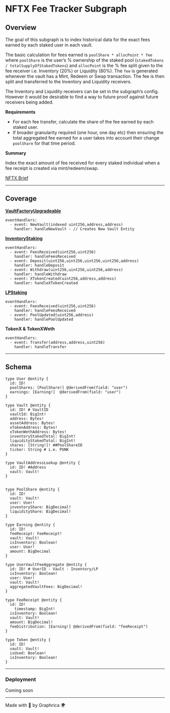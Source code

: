 # NFTX Fee Tracker Subgraph


## Overview

The goal of this subgraph is to index historical data for the exact fees earned by each staked user in each vault.

The basic calculation for fees earned is `poolShare * allocPoint * fee` where `poolShare` is the user’s % ownership of the staked pool (`stakedTokens / totalSupplyOfStakedTokens`) and `allocPoint` is the % fee split given to the fee receiver i.e. Inventory (20%) or Liquidity (80%). The `fee` is generated whenever the vault has a Mint, Redeem or Swap transaction. The fee is then split and transferred to the Inventory and Liquidity receivers.

The Inventory and Liquidity receivers can be set in the subgraph’s config. However it would be desirable to find a way to future proof against future receivers being added.

**Requirements**

- For each fee transfer, calculate the share of the fee earned by each staked user.
- If broader granularity required (one hour, one day etc) then ensuring the total aggregated fee earned for a user takes into account their change `poolShare` for that time period.

**Summary**

Index the exact amount of fee received for every staked individual when a fee receipt is created via mint/redeem/swap.

[NFTX Brief](https://nftx.notion.site/Subgraph-Fee-Split-Tracking-cd12c15d0dff4f22981a01e0ca268646)

___
## Coverage

[**VaultFactoryUpgradeable**](https://github.com/NFTX-project/nftx-protocol-v2/blob/master/contracts/solidity/NFTXVaultFactoryUpgradeable.sol)
```
eventHandlers:
  - event: NewVault(indexed uint256,address,address)
    handler: handleNewVault - // Creates New Vault Entity

```
[**InventoryStaking**](https://github.com/NFTX-project/nftx-protocol-v2/blob/master/contracts/solidity/NFTXInventoryStaking.sol)
```
eventHandlers:
  - event: FeesReceived(uint256,uint256)
    handler: handleFeesReceived
  - event: Deposit(uint256,uint256,uint256,uint256,address)
    handler: handleDeposit
  - event: Withdraw(uint256,uint256,uint256,address)
    handler: handleWithdraw
  - event: XTokenCreated(uint256,address,address)
    handler: handleXTokenCreated
```

[**LPStaking**](https://github.com/NFTX-project/nftx-protocol-v2/blob/master/contracts/solidity/NFTXLPStaking.sol)

```
eventHandlers:
  - event: FeesReceived(uint256,uint256)
    handler: handleFeesReceived
  - event: PoolUpdated(uint256,address)
    handler: handlePoolUpdated
```

**TokenX & TokenXWeth**

```
eventHandlers:
  - event: Transfer(address,address,uint256)
    handler: handleTransfer
```
___
## Schema

```
type User @entity {
  id: ID!
  poolShares: [PoolShare!] @derivedFrom(field: "user")
  earnings: [Earning!]  @derivedFrom(field: "user")
}

type Vault @entity {
  id: ID! # VaultID
  vaultId: BigInt!
  address: Bytes!
  assetAddress: Bytes!
  xTokenAddress: Bytes!
  xTokenWethAddress: Bytes!
  inventoryStakedTotal: BigInt!
  liquidityStakedTotal: BigInt!
  shares: [String!]! ##PoolShareID
  ticker: String # i.e. PUNK
}

type VaultAddressLookup @entity {
  id: ID! #Address
  vault: Vault!
}


type PoolShare @entity {
  id: ID!
  vault: Vault!
  user: User!
  inventoryShare: BigDecimal!
  liquidityShare: BigDecimal!
}

type Earning @entity {
  id: ID!
  feeReceipt: FeeReceipt!
  vault: Vault!
  isInventory: Boolean!
  user: User!
  amount: BigDecimal
}

type UserVaultFeeAggregate @entity {
  id: ID! # UserID - Vault - Inventory/LP
  isInventory: Boolean!
  user: User!
  vault: Vault!
  aggregatedVaultFees: BigDecimal!
}

type FeeReceipt @entity {
  id: ID!
	timestamp: BigInt!
  isInventory: Boolean!
  vault: Vault!
  amount: BigDecimal!
  feeDistribution: [Earning!] @derivedFrom(field: "feeReceipt")
}

type Token @entity {
  id: ID!
  vault: Vault!
  isUsed: Boolean!
  isInventory: Boolean!
}
```
___
### Deployment

Coming soon

___

Made with 💚 by Graphrica 🌍